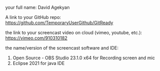 your full name:
David Agekyan

A link to your GitHub repo:
https://github.com/TemporaryUserGithub/GitReady

the link to your screencast video on cloud (vimeo, youtube, etc.):
https://vimeo.com/910310182

the name/version of the screencast software and IDE:
1. Open Source - OBS Studio 23.1.0 x64 for Recording screen and mic
2. Eclipse 2021 for java IDE
